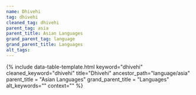 ```yaml
---
name: Dhivehi
tag: dhivehi
cleaned_tag: dhivehi
parent_tag: asia
parent_title: Asian Languages
grand_parent_tag: language
grand_parent_title: Languages
alt_tags: 
---
```


{% include data-table-template.html 
  keyword="dhivehi" 
  cleaned_keyword="dhivehi" 
  title="Dhivehi"
  ancestor_path="language/asia" 
  parent_title = "Asian Languages"
  grand_parent_title = "Languages"
  alt_keywords=""
  context=""
%}

